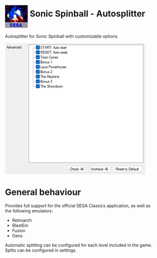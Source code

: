 <h1> <img src="https://raw.githubusercontent.com/SonicSpeedrunning/LiveSplit.SonicSpinball/main/Logo.png" alt="SonicSpinball" height="75" align="middle" /> Sonic Spinball - Autosplitter</h1>

Autosplitter for Sonic Spinball with customizable options

<img src="https://raw.githubusercontent.com/SonicSpeedrunning/LiveSplit.SonicSpinball/main/settings.png">

# General behaviour

Provides full support for the official SEGA Classics application, as well as the following emulators:
- Retroarch
- BlastEm
- Fusion
- Gens

Automatic splitting can be configured for each level included in the game.
Splits can be configured in settings.